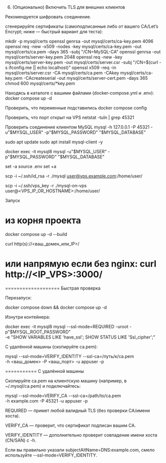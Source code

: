 6) (Опционально) Включить TLS для внешних клиентов

Рекомендуется шифровать соединение.

сгенерируйте сертификаты (самоподписанные либо от вашего CA/Let’s Encrypt; ниже — быстрый вариант для теста):

mkdir -p mysql/certs
openssl genrsa -out mysql/certs/ca-key.pem 4096
openssl req -new -x509 -nodes -key mysql/certs/ca-key.pem -out mysql/certs/ca.pem -days 365 -subj "/CN=MySQL-CA"
openssl genrsa -out mysql/certs/server-key.pem 2048
openssl req -new -key mysql/certs/server-key.pem -out mysql/certs/server.csr -subj "/CN=$(curl -s ifconfig.me || echo localhost)"
openssl x509 -req -in mysql/certs/server.csr -CA mysql/certs/ca.pem -CAkey mysql/certs/ca-key.pem -CAcreateserial -out mysql/certs/server-cert.pem -days 365
chmod 600 mysql/certs/*key.pem



Находясь в каталоге с вашими файлами (docker-compose.yml и .env):
docker compose up -d

Проверить, что переменные подставились
docker compose config

Проверить, что порт открыт на VPS
netstat -tuln | grep 45321

Проверить соединение клиентом MySQL
mysql -h 127.0.0.1 -P 45321 -u"$MYSQL_USER" -p"$MYSQL_PASSWORD" "$MYSQL_DATABASE"

sudo apt update
sudo apt install mysql-client -y

docker exec -it mysql8 mysql -u"$MYSQL_USER" -p"$MYSQL_PASSWORD" "$MYSQL_DATABASE"


set -a
source .env
set +a


scp -i ~/.ssh/id_rsa -r ./mysql user@vps.example.com:/home/user/

scp -i ~/.ssh/vps_key -r ./mysql-on-vps user@<VPS_IP_OR_HOSTNAME>:/home/user/


Запуск
# из корня проекта
docker compose up -d --build

curl http(s)://<ваш_домен_или_IP>/
# или напрямую если без nginx: curl http://<IP_VPS>:3000/


===================
Быстрая проверка

Перезапуск:

docker compose down && docker compose up -d


Изнутри контейнера:

docker exec -it mysql8 mysql --ssl-mode=REQUIRED -uroot -p"$MYSQL_ROOT_PASSWORD" \
  -e "SHOW VARIABLES LIKE 'have_ssl'; SHOW STATUS LIKE 'Ssl_cipher';"


С удалённой машины (скопируйте ca.pem):

mysql --ssl-mode=VERIFY_IDENTITY --ssl-ca=/путь/к/ca.pem \
  -h <ваш_домен> -P <ваш_порт> -u appuser -p

===========
С удалённой машины

Скопируйте ca.pem на клиентскую машину (например, в ~/.mysql/ca.pem) и подключайтесь:

mysql --ssl-mode=VERIFY_CA --ssl-ca=/path/to/ca.pem \
  -h example.com -P 45321 -u appuser -p


REQUIRED — примет любой валидный TLS (без проверки CA/имени хоста).

VERIFY_CA — проверит, что сертификат подписан вашим CA.

VERIFY_IDENTITY — дополнительно проверит совпадение имени хоста (CN/SAN) с -h.

Если вы правильно указали subjectAltName=DNS:example.com, смело используйте --ssl-mode=VERIFY_IDENTITY.
